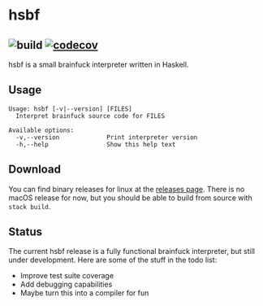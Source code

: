 # hsbf
![build](https://github.com/leonardoarroyo/hsbf/actions/workflows/test.yml/badge.svg)
[![codecov](https://codecov.io/gh/leonardoarroyo/hsbf/branch/master/graph/badge.svg?token=D6I4MOV4US)](https://codecov.io/gh/leonardoarroyo/hsbf)
----
hsbf is a small brainfuck interpreter written in Haskell.

## Usage
```
Usage: hsbf [-v|--version] [FILES]
  Interpret brainfuck source code for FILES

Available options:
  -v,--version             Print interpreter version
  -h,--help                Show this help text
```

## Download
You can find binary releases for linux at the [releases page](https://github.com/leonardoarroyo/hsbf/releases). There is no macOS release for now, but you should be able to build from source with `stack build`.

## Status
The current hsbf release is a fully functional brainfuck interpreter, but still under development. Here are some of the stuff in the todo list:
* Improve test suite coverage
* Add debugging capabilities
* Maybe turn this into a compiler for fun

